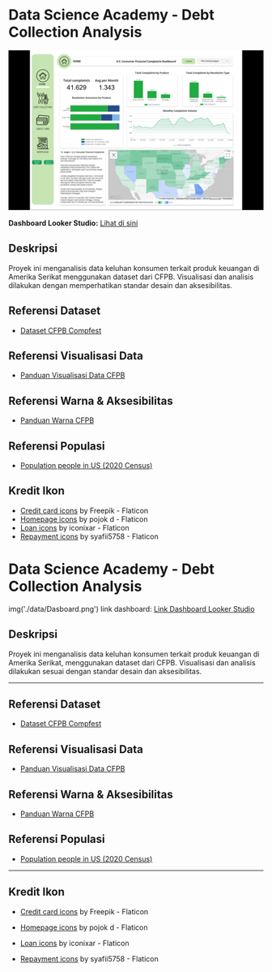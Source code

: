 # Data Science Academy - Debt Collection Analysis

![Dashboard](./Dashboard.png)

**Dashboard Looker Studio:** [Lihat di sini](https://lookerstudio.google.com/s/gHHsQsfOGmg)

## Deskripsi
Proyek ini menganalisis data keluhan konsumen terkait produk keuangan di Amerika Serikat menggunakan dataset dari CFPB. Visualisasi dan analisis dilakukan dengan memperhatikan standar desain dan aksesibilitas.



## Referensi Dataset
- [Dataset CFPB Compfest](https://www.kaggle.com/datasets/deltakrist/final-project-data-science-academy-compfest-17)

## Referensi Visualisasi Data
- [Panduan Visualisasi Data CFPB](https://cfpb.github.io/design-system/guidelines/data-visualization-guidelines#guidelines)

## Referensi Warna & Aksesibilitas
- [Panduan Warna CFPB](https://cfpb.github.io/design-system/foundation/color#accessibility)

## Referensi Populasi
- [Population people in US (2020 Census)](https://data.census.gov/table/DECENNIALCD1182020.P1?t=Populations+and+People&g=010XX00US$0400000&y=2020)

## Kredit Ikon
- [Credit card icons](https://www.flaticon.com/free-icons/credit-card) by Freepik - Flaticon
- [Homepage icons](https://www.flaticon.com/free-icons/homepage) by pojok d - Flaticon
- [Loan icons](https://www.flaticon.com/free-icons/loan) by iconixar - Flaticon
- [Repayment icons](https://www.flaticon.com/free-icons/repayment) by syafii5758 - Flaticon
# Data Science Academy - Debt Collection Analysis

img('./data/Dasboard.png')
link dashboard: [Link Dashboard Looker Studio](https://lookerstudio.google.com/s/gHHsQsfOGmg)
## Deskripsi
Proyek ini menganalisis data keluhan konsumen terkait produk keuangan di Amerika Serikat, menggunakan dataset dari CFPB. Visualisasi dan analisis dilakukan sesuai dengan standar desain dan aksesibilitas.

---

## Referensi Dataset
- [Dataset CFPB Compfest](https://www.kaggle.com/datasets/deltakrist/final-project-data-science-academy-compfest-17)

## Referensi Visualisasi Data
- [Panduan Visualisasi Data CFPB](https://cfpb.github.io/design-system/guidelines/data-visualization-guidelines#guidelines)

## Referensi Warna & Aksesibilitas
- [Panduan Warna CFPB](https://cfpb.github.io/design-system/foundation/color#accessibility)

## Referensi Populasi
- [Population people in US (2020 Census)](https://data.census.gov/table/DECENNIALCD1182020.P1?t=Populations+and+People&g=010XX00US$0400000&y=2020)

---

## Kredit Ikon
- [Credit card icons](https://www.flaticon.com/free-icons/credit-card) by Freepik - Flaticon
- [Homepage icons](https://www.flaticon.com/free-icons/homepage) by pojok d - Flaticon
- [Loan icons](https://www.flaticon.com/free-icons/loan) by iconixar - Flaticon

- [Repayment icons](https://www.flaticon.com/free-icons/repayment) by syafii5758 - Flaticon
